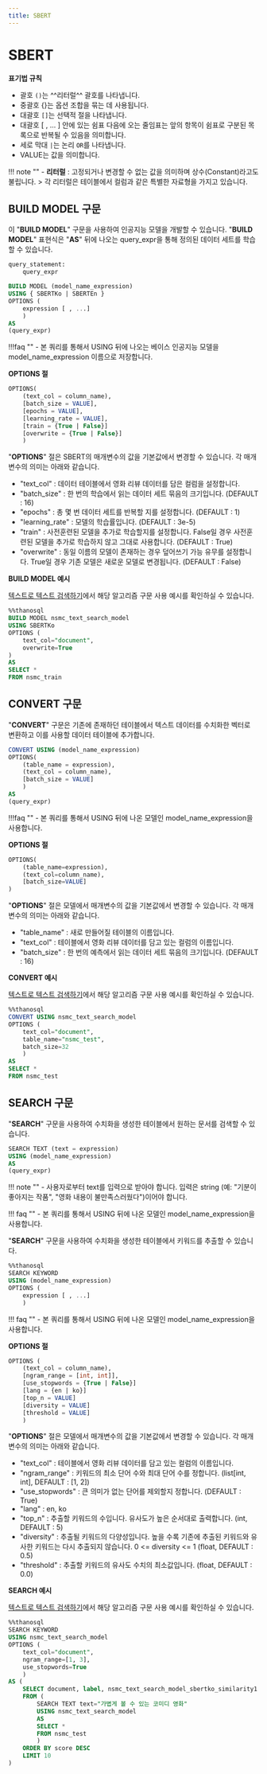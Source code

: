 ```yaml
---
title: SBERT
---
```


# __SBERT__

__표기법 규칙__ 

- 괄호 `()`는 ^^리터럴^^ 괄호를 나타냅니다.  
- 중괄호 {}는 옵션 조합을 묶는 데 사용됩니다.  
- 대괄호 `[]`는 선택적 절을 나타냅니다.   
- 대괄호 [ , ... ] 안에 있는 쉼표 다음에 오는 줄임표는 앞의 항목이 쉼표로 구분된 
목록으로 반복될 수 있음을 의미합니다.
- 세로 막대 `|`는 논리 `OR`를 나타냅니다.  
- VALUE는 값을 의미합니다. 

!!! note "" 
    - __리터럴__ : 고정되거나 변경할 수 없는 값을 의미하며 상수(Constant)라고도 불립니다. 
    > 각 리터럴은 테이블에서 컬럼과 같은 특별한 자료형을 가지고 있습니다.


## __BUILD MODEL 구문__

이 "__BUILD MODEL__" 구문을 사용하여 인공지능 모델을 개발할 수 있습니다.
"__BUILD MODEL__" 표현식은 "__AS__" 뒤에 나오는 query_expr을 통해 정의된 데이터 세트를 학습할 수 있습니다.

``` sql
query_statement:
    query_expr

BUILD MODEL (model_name_expression)
USING { SBERTKo | SBERTEn }
OPTIONS (
    expression [ , ...]
    )
AS
(query_expr)
```
!!!faq ""
    - 본 쿼리를 통해서 USING 뒤에 나오는 베이스 인공지능 모델을 model_name_expression 이름으로 저장합니다.

__OPTIONS 절__

```sql
OPTIONS(
    (text_col = column_name),
    [batch_size = VALUE],
    [epochs = VALUE],
    [learning_rate = VALUE],
    [train = {True | False}]
    [overwrite = {True | False}]
    )
```

"__OPTIONS__" 절은 SBERT의 매개변수의 값을 기본값에서 변경할 수 있습니다. 각 매개변수의 의미는 아래와 같습니다.

- "text_col" : 데이터 테이블에서 영화 리뷰 데이터를 담은 컬럼을 설정합니다.
- "batch_size" : 한 번의 학습에서 읽는 데이터 세트 묶음의 크기입니다. (DEFAULT : 16)
- "epochs" : 총 몇 번 데이터 세트를 반복할 지를 설정합니다. (DEFAULT : 1)
- "learning_rate" : 모델의 학습률입니다. (DEFAULT : 3e-5)
- "train" : 사전훈련된 모델을 추가로 학습할지를 설정합니다. False일 경우 사전훈련된 모델을 추가로 학습하지 않고 그대로 사용합니다. (DEFAULT : True)
- "overwrite" : 동일 이름의 모델이 존재하는 경우 덮어쓰기 가능 유무를 설정합니다. True일 경우 기존 모델은 새로운 모델로 변경됩니다. (DEFAULT : False)

 __BUILD MODEL 예시__

[텍스트로 텍스트 검색하기](/tutorials/thanosql_search/search_text_by_text/)에서 해당 알고리즘 구문 사용 예시를 확인하실 수 있습니다.

```sql
%%thanosql
BUILD MODEL nsmc_text_search_model
USING SBERTKo
OPTIONS (
    text_col="document",
    overwrite=True
)
AS
SELECT *
FROM nsmc_train
```

## __CONVERT 구문__

"__CONVERT__" 구문은 기존에 존재하던 테이블에서 텍스트 데이터를 수치화한 벡터로 변환하고 이를 사용할 데이터 테이블에 추가합니다.

```sql
CONVERT USING (model_name_expression)
OPTIONS(
    (table_name = expression),
    (text_col = column_name),
    [batch_size = VALUE]
    )
AS
(query_expr)
```

!!!faq ""
    - 본 쿼리를 통해서 USING 뒤에 나온 모델인 model_name_expression을 사용합니다.

__OPTIONS 절__

```sql
OPTIONS(
    (table_name=expression),
    (text_col=column_name),
    [batch_size=VALUE]
)
```

"__OPTIONS__" 절은 모델에서 매개변수의 값을 기본값에서 변경할 수 있습니다. 각 매개변수의 의미는 아래와 같습니다.

- "table_name" : 새로 만들어질 테이블의 이름입니다.
- "text_col" : 테이블에서 영화 리뷰 데이터를 담고 있는 컬럼의 이름입니다.
- "batch_size" : 한 번의 예측에서 읽는 데이터 세트 묶음의 크기입니다. (DEFAULT : 16)


__CONVERT 예시__

[텍스트로 텍스트 검색하기](/tutorials/thanosql_search/search_text_by_text/)에서 해당 알고리즘 구문 사용 예시를 확인하실 수 있습니다.


```sql
%%thanosql
CONVERT USING nsmc_text_search_model
OPTIONS (
    text_col="document",
    table_name="nsmc_test",
    batch_size=32
    )
AS 
SELECT *
FROM nsmc_test
```

## __SEARCH 구문__

"__SEARCH__" 구문을 사용하여 수치화을 생성한 테이블에서 원하는 문서를 검색할 수 있습니다.

``` sql
SEARCH TEXT (text = expression)
USING (model_name_expression)
AS 
(query_expr)
```

!!! note ""
    - 사용자로부터 text를 입력으로 받아야 합니다. 입력은 string (예: "기분이 좋아지는 작품", "영화 내용이 불만족스러웠다")이어야 합니다.

!!! faq ""
    - 본 쿼리를 통해서 USING 뒤에 나온 모델인 model_name_expression을 사용합니다.

"__SEARCH__" 구문을 사용하여 수치화을 생성한 테이블에서 키워드를 추출할 수 있습니다.

``` sql
%%thanosql
SEARCH KEYWORD
USING (model_name_expression)
OPTIONS (
    expression [ , ...]
    )
```

!!! faq ""
    - 본 쿼리를 통해서 USING 뒤에 나온 모델인 model_name_expression을 사용합니다.

__OPTIONS 절__

```sql
OPTIONS (
    (text_col = column_name),
    [ngram_range = [int, int]],
    [use_stopwords = {True | False}]
    [lang = {en | ko}]
    [top_n = VALUE]
    [diversity = VALUE]
    [threshold = VALUE]
    )
```

"__OPTIONS__" 절은 모델에서 매개변수의 값을 기본값에서 변경할 수 있습니다. 각 매개변수의 의미는 아래와 같습니다.

- "text_col" : 테이블에서 영화 리뷰 데이터를 담고 있는 컬럼의 이름입니다.
- "ngram_range" : 키워드의 최소 단어 수와 최대 단어 수를 정합니다. (list[int, int], DEFAULT : [1, 2])
- "use_stopwords" : 큰 의미가 없는 단어를 제외할지 정합니다. (DEFAULT : True)
- "lang" : en, ko
- "top_n" : 추출할 키워드의 수입니다. 유사도가 높은 순서대로 출력합니다. (int, DEFAULT : 5)
- "diversity" : 추출될 키워드의 다양성입니다. 높을 수록 기존에 추출된 키워드와 유사한 키워드는 다시 추출되지 않습니다. 0 <= diversity <= 1 (float, DEFAULT : 0.5)
- "threshold" : 추출할 키워드의 유사도 수치의 최소값입니다. (float, DEFAULT : 0.0)

__SEARCH 예시__

[텍스트로 텍스트 검색하기](/tutorials/thanosql_search/search_text_by_text/)에서 해당 알고리즘 구문 사용 예시를 확인하실 수 있습니다.

```sql
%%thanosql
SEARCH KEYWORD
USING nsmc_text_search_model
OPTIONS (
    text_col="document",
    ngram_range=[1, 3],
    use_stopwords=True
    )
AS (
    SELECT document, label, nsmc_text_search_model_sbertko_similarity1 as score
    FROM (
        SEARCH TEXT text="가볍게 볼 수 있는 코미디 영화"
        USING nsmc_text_search_model
        AS 
        SELECT * 
        FROM nsmc_test
        )
    ORDER BY score DESC 
    LIMIT 10
)
```